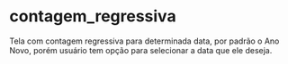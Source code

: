 # contagem_regressiva
Tela com contagem regressiva para determinada data, por padrão o Ano Novo, porém usuário tem opção para selecionar a data que ele deseja.
